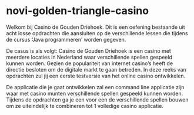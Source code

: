 # novi-golden-triangle-casino

Welkom bij Casino de Gouden Driehoek. Dit is een oefening bestaande uit acht losse opdrachten die aansluiten op de verschillende lessen die tijdens de cursus ‘Java programmeren’ worden gegeven. 

De casus is als volgt:
Casino de Gouden Driehoek is een casino met meerdere locaties in Nederland waar verschillende spellen gespeeld kunnen worden. Gezien de populariteit van internet casino’s heeft de directie besloten om de digitale markt te gaan betreden. In deze reeks van opdrachten zul jij een eerste testversie van het online casino ontwikkelen.

De applicatie die je gaat ontwikkelen zal een command line applicatie zijn waar met casino munten verschillende spellen gespeeld kunnen worden. Tijdens de opdrachten ga je een voor een de verschillende spellen bouwen om ze uiteindelijk te combineren tot 1 volledige casino applicatie.
